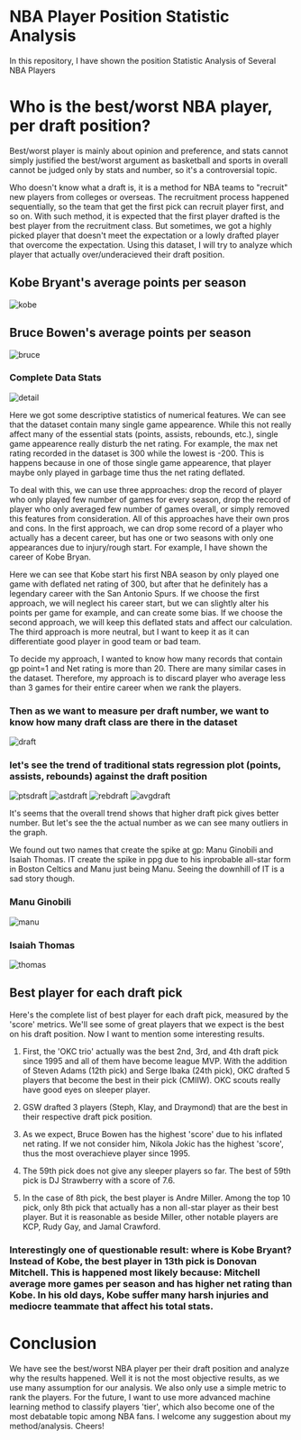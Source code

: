 # NBA Player Position Statistic Analysis
In this repository, I have shown the position Statistic Analysis of Several NBA Players

# Who is the best/worst NBA player, per draft position?
Best/worst player is mainly about opinion and preference, and stats cannot simply justified the best/worst argument as basketball and sports in overall cannot be judged only by stats and number, so it's a controversial topic.

Who doesn't know what a draft is, it is a method for NBA teams to "recruit" new players from colleges or overseas. The recruitment process happened sequentially, so the team that get the first pick can recruit player first, and so on. With such method, it is expected that the first player drafted is the best player from the recruitment class. But sometimes, we got a highly picked player that doesn't meet the expectation or a lowly drafted player that overcome the expectation. Using this dataset, I will try to analyze which player that actually over/underacieved their draft position.


## Kobe Bryant's average points per season
![kobe](https://github.com/swarnajyoti/NBA_PlayerPosition_StatAnalysis/blob/master/Images/kobeavgpoint.png)


## Bruce Bowen's average points per season
![bruce](https://github.com/swarnajyoti/NBA_PlayerPosition_StatAnalysis/blob/master/Images/bruceavgpoint.png)


### Complete Data Stats
![detail](https://github.com/swarnajyoti/NBA_PlayerPosition_StatAnalysis/blob/master/Images/detail.png)

Here we got some descriptive statistics of numerical features. We can see that the dataset contain many single game appearence. While this not really affect many of the essential stats (points, assists, rebounds, etc.), single game appearence really disturb the net rating. For example, the max net rating recorded in the dataset is 300 while the lowest is -200. This is happens because in one of those single game appearence, that player maybe only played in garbage time thus the net rating deflated.

To deal with this, we can use three approaches: drop the record of player who only played few number of games for every season, drop the record of player who only averaged few number of games overall, or simply removed this features from consideration. All of this approaches have their own pros and cons. In the first approach, we can drop some record of a player who actually has a decent career, but has one or two seasons with only one appearances due to injury/rough start. For example, I have shown the career of Kobe Bryan.

Here we can see that Kobe start his first NBA season by only played one game with deflated net rating of 300, but after that he definitely has a legendary career with the San Antonio Spurs. If we choose the first approach, we will neglect his career start, but we can slightly alter his points per game for example, and can create some bias. If we choose the second approach, we will keep this deflated stats and affect our calculation. The third approach is more neutral, but I want to keep it as it can differentiate good player in good team or bad team. 

To decide my approach, I wanted to know how many records that contain gp point=1 and Net rating is more than 20. There are many similar cases in the dataset. Therefore, my approach is to discard player who average less than 3 games for their entire career when we rank the players.

### Then as we want to measure per draft number, we want to know how many draft class are there in the dataset
![draft](https://github.com/swarnajyoti/NBA_PlayerPosition_StatAnalysis/blob/master/Images/2000to17.png)

### let's see the trend of traditional stats regression plot (points, assists, rebounds) against the draft position

![ptsdraft](https://github.com/swarnajyoti/NBA_PlayerPosition_StatAnalysis/blob/master/Images/pointdraftreg.png)
![astdraft](https://github.com/swarnajyoti/NBA_PlayerPosition_StatAnalysis/blob/master/Images/astdraftreg.png)
![rebdraft](https://github.com/swarnajyoti/NBA_PlayerPosition_StatAnalysis/blob/master/Images/rebdraftreg.png)
![avgdraft](https://github.com/swarnajyoti/NBA_PlayerPosition_StatAnalysis/blob/master/Images/avgdraft.png)

It's seems that the overall trend shows that higher draft pick gives better number. But let's see the the actual number as we can see many outliers in the graph.

We found out two names that create the spike at gp: Manu Ginobili and Isaiah Thomas. IT create the spike in ppg due to his inprobable all-star form in Boston Celtics and Manu just being Manu. Seeing the downhill of IT is a sad story though.

### Manu Ginobili
![manu](https://github.com/swarnajyoti/NBA_PlayerPosition_StatAnalysis/blob/master/Images/manu.png)

### Isaiah Thomas
![thomas](https://github.com/swarnajyoti/NBA_PlayerPosition_StatAnalysis/blob/master/Images/thomas.png)


## Best player for each draft pick
Here's the complete list of best player for each draft pick, measured by the 'score' metrics. We'll see some of great players that we expect is the best on his draft position. Now I want to mention some interesting results.

1. First, the 'OKC trio' actually was the best 2nd, 3rd, and 4th draft pick since 1995 and all of them have become league MVP. With the addition of Steven Adams (12th pick) and Serge Ibaka (24th pick), OKC drafted 5 players that become the best in their pick (CMIIW). OKC scouts really have good eyes on sleeper player.

2. GSW drafted 3 players (Steph, Klay, and Draymond) that are the best in their respective draft pick position.

3. As we expect, Bruce Bowen has the highest 'score' due to his inflated net rating. If we not consider him, Nikola Jokic has the highest 'score', thus the most overachieve player since 1995.

4. The 59th pick does not give any sleeper players so far. The best of 59th pick is DJ Strawberry with a score of 7.6.

5. In the case of 8th pick, the best player is Andre Miller. Among the top 10 pick, only 8th pick that actually has a non all-star player as their best player. But it is reasonable as beside Miller, other notable players are KCP, Rudy Gay, and Jamal Crawford.


### Interestingly one of questionable result: where is Kobe Bryant? Instead of Kobe, the best player in 13th pick is Donovan Mitchell. This is happened most likely because: Mitchell average more games per season and has higher net rating than Kobe. In his old days, Kobe suffer many harsh injuries and mediocre teammate that affect his total stats.

# Conclusion
We have see the best/worst NBA player per their draft position and analyze why the results happened. Well it is not the most objective results, as we use many assumption for our analysis. We also only use a simple metric to rank the players. For the future, I want to use more advanced machine learning method to classify players 'tier', which also become one of the most debatable topic among NBA fans. I welcome any suggestion about my method/analysis. Cheers!
